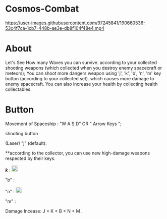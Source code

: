 # Cosmos-Combat


https://user-images.githubusercontent.com/97245841/190660536-53c4f7ca-1cb7-448b-ae3e-db8f104f48e4.mp4


# About

Let's See How many Waves you can survive. according to your collected shooting weapons (which collected when you destroy enemy spacecraft or meteors); You can shoot more dangers weapon using 'j', 'k', 'b', 'n', 'm' key button (according to your collected set). which causes more damage to enemy spacecraft. You can also increase your health by collecting health collectables.

# Button 

Movement of Spaceship : "W A S D" OR " Arrow Keys ";
 
shooting button

(Laser)
"j" (default): 

**according to the collector, you can use new high-damage weapons respected by their keys.


***k*** : <img src="https://user-images.githubusercontent.com/97245841/190842244-e4900f46-0bbc-4cf0-8171-35545c7bff65.png" width="20" height="20" />

"b" :

"n" : <img src="https://user-images.githubusercontent.com/97245841/190842613-f1163668-d17c-4d71-aab8-2baad7076e52.png" width="20" height="20" />

"m" : 

Damage Incease: J < K < B < N < M .
